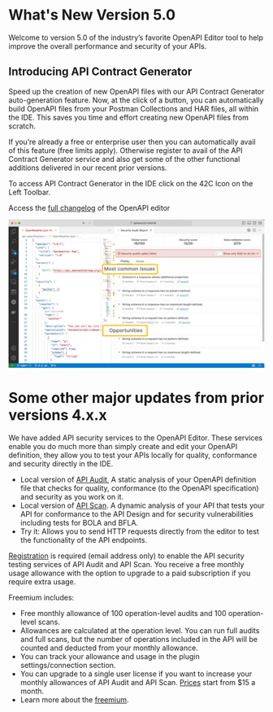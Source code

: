 # What's New Version 5.0

Welcome to version 5.0 of the industry’s favorite OpenAPI Editor tool to help improve the overall performance and security of your APIs.

## Introducing API Contract Generator

Speed up the creation of new OpenAPI files with our API Contract Generator auto-generation feature. Now, at the click of a button, you can automatically build OpenAPI files from your Postman Collections and HAR files, all within the IDE. This saves you time and effort creating new OpenAPI files from scratch.

If you’re already a free or enterprise user then you can automatically avail of this feature (free limits apply). Otherwise register to avail of the API Contract Generator service and also get some of the other functional additions delivered in our recent prior versions.

To access API Contract Generator in the IDE click on the 42C Icon on the Left Toolbar.

Access the [full changelog](https://github.com/42Crunch/vscode-openapi/blob/master/CHANGELOG.md) of the OpenAPI editor

![Screenshot](https://raw.githubusercontent.com/42Crunch/vscode-openapi/master/images/AuditIssuesList.png)

# Some other major updates from prior versions 4.x.x

We have added API security services to the OpenAPI Editor. These services enable you do much more than simply create and edit your OpenAPI definition, they allow you to test your APIs locally for quality, conformance and security directly in the IDE.

- Local version of [API Audit](https://42crunch.com/api-security-audit/), A static analysis of your OpenAPI definition file that checks for quality, conformance (to the OpenAPI specification) and security as you work on it.
- Local version of [API Scan](https://42crunch.com/api-conformance-scan/). A dynamic analysis of your API that tests your API for conformance to the API Design and for security vulnerabilities including tests for BOLA and BFLA.
- Try it: Allows you to send HTTP requests directly from the editor to test the functionality of the API endpoints.

[Registration](command:openapi.platform.openSignUp) is required (email address only) to enable the API security testing services of API Audit and API Scan. You receive a free monthly usage allowance with the option to upgrade to a paid subscription if you require extra usage.

Freemium includes:

- Free monthly allowance of 100 operation-level audits and 100 operation-level scans.
- Allowances are calculated at the operation level. You can run full audits and full scans, but the number of operations included in the API will be counted and deducted from your monthly allowance.
- You can track your allowance and usage in the plugin settings/connection section.
- You can upgrade to a single user license if you want to increase your monthly allowances of API Audit and API Scan. [Prices](https://42crunch.com/single-user-pricing/) start from $15 a month.
- Learn more about the [freemium](https://42crunch.com/freemium/).
